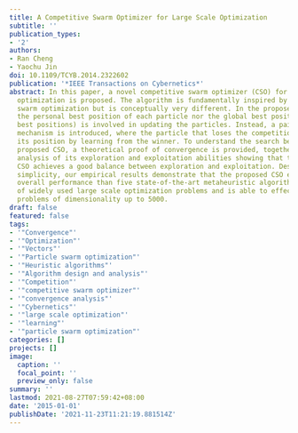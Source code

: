 ```yaml
---
title: A Competitive Swarm Optimizer for Large Scale Optimization
subtitle: ''
publication_types:
- '2'
authors:
- Ran Cheng
- Yaochu Jin
doi: 10.1109/TCYB.2014.2322602
publication: '*IEEE Transactions on Cybernetics*'
abstract: In this paper, a novel competitive swarm optimizer (CSO) for large scale
  optimization is proposed. The algorithm is fundamentally inspired by the particle
  swarm optimization but is conceptually very different. In the proposed CSO, neither
  the personal best position of each particle nor the global best position (or neighborhood
  best positions) is involved in updating the particles. Instead, a pairwise competition
  mechanism is introduced, where the particle that loses the competition will update
  its position by learning from the winner. To understand the search behavior of the
  proposed CSO, a theoretical proof of convergence is provided, together with empirical
  analysis of its exploration and exploitation abilities showing that the proposed
  CSO achieves a good balance between exploration and exploitation. Despite its algorithmic
  simplicity, our empirical results demonstrate that the proposed CSO exhibits a better
  overall performance than five state-of-the-art metaheuristic algorithms on a set
  of widely used large scale optimization problems and is able to effectively solve
  problems of dimensionality up to 5000.
draft: false
featured: false
tags:
- '"Convergence"'
- '"Optimization"'
- '"Vectors"'
- '"Particle swarm optimization"'
- '"Heuristic algorithms"'
- '"Algorithm design and analysis"'
- '"Competition"'
- '"competitive swarm optimizer"'
- '"convergence analysis"'
- '"Cybernetics"'
- '"large scale optimization"'
- '"learning"'
- '"particle swarm optimization"'
categories: []
projects: []
image:
  caption: ''
  focal_point: ''
  preview_only: false
summary: ''
lastmod: 2021-08-27T07:59:42+08:00
date: '2015-01-01'
publishDate: '2021-11-23T11:21:19.881514Z'
---
```

